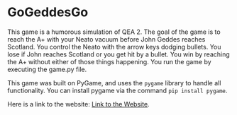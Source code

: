 # GoGeddesGo

This game is a humorous simulation of QEA 2. The goal of the game is to reach the A+ with your Neato vacuum before
John Geddes reaches Scotland. You control the Neato with the arrow keys dodging bullets. You lose if John reaches
Scotland or you get hit by a bullet. You win by reaching the A+ without either of those things happening. You run
the game by executing the game.py file. 

This game was built on PyGame, and uses the `pygame` library to handle all functionality. You can install pygame
via the command `pip install pygame`. 

Here is a link to the website: [Link to the Website](https://avap455.github.io/cayman/).
